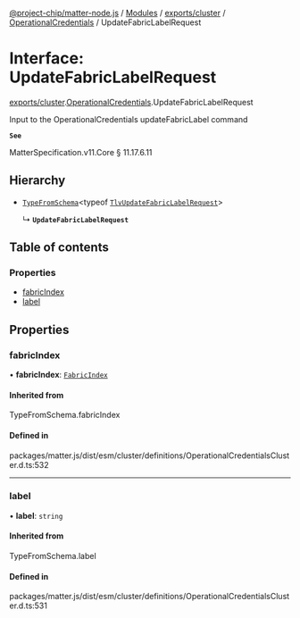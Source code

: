 [@project-chip/matter-node.js](../README.md) / [Modules](../modules.md) / [exports/cluster](../modules/exports_cluster.md) / [OperationalCredentials](../modules/exports_cluster.OperationalCredentials.md) / UpdateFabricLabelRequest

# Interface: UpdateFabricLabelRequest

[exports/cluster](../modules/exports_cluster.md).[OperationalCredentials](../modules/exports_cluster.OperationalCredentials.md).UpdateFabricLabelRequest

Input to the OperationalCredentials updateFabricLabel command

**`See`**

MatterSpecification.v11.Core § 11.17.6.11

## Hierarchy

- [`TypeFromSchema`](../modules/exports_tlv.md#typefromschema)\<typeof [`TlvUpdateFabricLabelRequest`](../modules/exports_cluster.OperationalCredentials.md#tlvupdatefabriclabelrequest)\>

  ↳ **`UpdateFabricLabelRequest`**

## Table of contents

### Properties

- [fabricIndex](exports_cluster.OperationalCredentials.UpdateFabricLabelRequest.md#fabricindex)
- [label](exports_cluster.OperationalCredentials.UpdateFabricLabelRequest.md#label)

## Properties

### fabricIndex

• **fabricIndex**: [`FabricIndex`](../modules/exports_datatype.md#fabricindex)

#### Inherited from

TypeFromSchema.fabricIndex

#### Defined in

packages/matter.js/dist/esm/cluster/definitions/OperationalCredentialsCluster.d.ts:532

___

### label

• **label**: `string`

#### Inherited from

TypeFromSchema.label

#### Defined in

packages/matter.js/dist/esm/cluster/definitions/OperationalCredentialsCluster.d.ts:531
